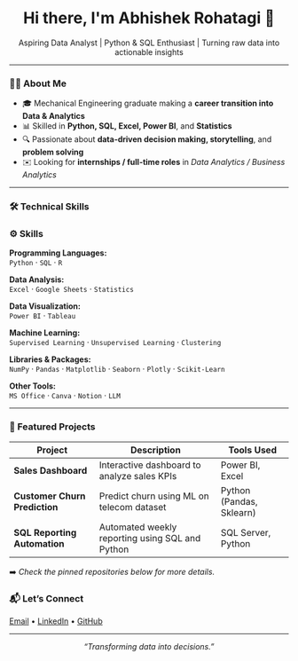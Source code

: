 <h1 align="center">Hi there, I'm Abhishek Rohatagi 👋</h1>

<p align="center">
Aspiring Data Analyst | Python & SQL Enthusiast | Turning raw data into actionable insights
</p>

---

### 👨‍💻  About Me

- 🎓 Mechanical Engineering graduate making a **career transition into Data & Analytics**
- 📊 Skilled in **Python, SQL, Excel, Power BI**, and **Statistics**
- 🔍 Passionate about **data-driven decision making, storytelling**, and **problem solving**
- ✉️ Looking for **internships / full-time roles** in _Data Analytics / Business Analytics_

---

### 🛠 Technical Skills

### ⚙️ Skills

**Programming Languages:**  
`Python` · `SQL` · `R`

**Data Analysis:**  
`Excel` · `Google Sheets` · `Statistics`

**Data Visualization:**  
`Power BI` · `Tableau`

**Machine Learning:**  
`Supervised Learning` · `Unsupervised Learning` · `Clustering`

**Libraries & Packages:**  
`NumPy` · `Pandas` · `Matplotlib` · `Seaborn` · `Plotly` · `Scikit-Learn`

**Other Tools:**  
`MS Office` · `Canva` · `Notion` · `LLM`

---

### 📂 Featured Projects

| Project                           | Description                                         | Tools Used                       |
|-----------------------------------|-----------------------------------------------------|----------------------------------|
| **Sales Dashboard**               | Interactive dashboard to analyze sales KPIs         | Power BI, Excel                  |
| **Customer Churn Prediction**     | Predict churn using ML on telecom dataset           | Python (Pandas, Sklearn)         |
| **SQL Reporting Automation**      | Automated weekly reporting using SQL and Python     | SQL Server, Python               |

➡️ *Check the pinned repositories below for more details.*



### 📬 Let’s Connect

<p>
  <a href="mailto:yourmail@gmail.com">Email</a> •
  <a href="https://www.linkedin.com/in/yourlinkedin">LinkedIn</a> •
  <a href="https://github.com/yourusername">GitHub</a>
</p>

---

<p align="center">
  <i>“Transforming data into decisions.”</i>
</p>
